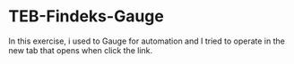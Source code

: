 # TEB-Findeks-Gauge
In this exercise, i used to Gauge for automation 
and I tried to operate in the new tab that opens when click the link.
